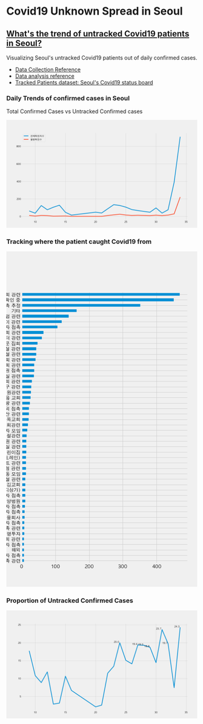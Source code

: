 # Covid19 Unknown Spread in Seoul

## [What's the trend of untracked Covid19 patients in Seoul?](./Seoul-Covid19.ipynb)

Visualizing Seoul's untracked Covid19 patients out of daily confirmed cases. 

* [Data Collection Reference](https://github.com/corazzon/cracking-the-pandas-cheat-sheet/blob/master/seoul-covid-19-02-eda-input.ipynb)
* [Data analysis reference](https://github.com/corazzon/cracking-the-pandas-cheat-sheet/blob/master/seoul-covid-19-02-eda-output.ipynb)
* [Tracked Patients dataset: Seoul's Covid19 status board](http://www.seoul.go.kr/coronaV/coronaStatus.do)

### Daily Trends of confirmed cases in Seoul

Total Confirmed Cases vs Untracked Confirmed cases

![img1](./img/confirmed_vs_unconfirmed.png)

### Tracking where the patient caught Covid19 from

![img2](./img/confirmed_path_rank.png)

### Proportion of Untracked Confirmed Cases

![](./img/unconfirmed_cases.png)